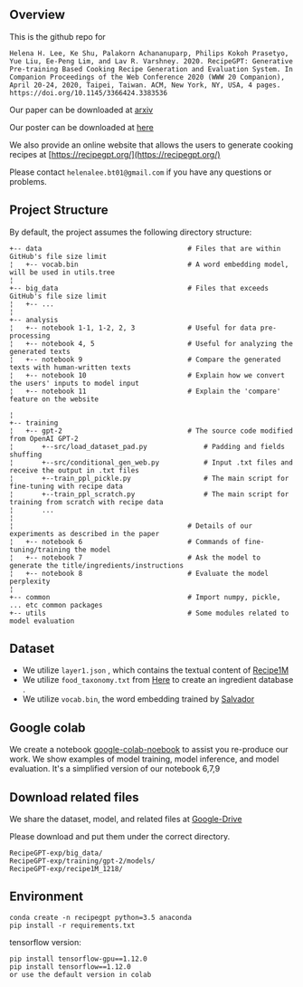## Overview
This is the github repo for 

```Helena H. Lee, Ke Shu, Palakorn Achananuparp, Philips Kokoh Prasetyo, Yue Liu, Ee-Peng Lim, and Lav R. Varshney. 2020. RecipeGPT: Generative Pre-training Based Cooking Recipe Generation and Evaluation System. In Companion Proceedings of the Web Conference 2020 (WWW 20 Companion), April 20-24, 2020, Taipei, Taiwan. ACM, New York, NY, USA, 4 pages. https://doi.org/10.1145/3366424.3383536 ```

Our paper can be downloaded at [arxiv](https://arxiv.org/pdf/1909.07881.pdf)

Our poster can be downloaded at [here](https://drive.google.com/file/d/1DD5BJRRQZ4qATP_w0TjOfXYKN4EYs2zY/view?usp=sharing)

We also provide an online website that allows the users to generate cooking recipes at [https://recipegpt.org/](https://recipegpt.org/)

Please contact ```helenalee.bt01@gmail.com``` if you have any questions or problems.


## Project Structure
By default, the project assumes the following directory structure:

 
    +-- data                                    # Files that are within GitHub's file size limit
    ¦   +-- vocab.bin                           # A word embedding model, will be used in utils.tree
    ¦
    +-- big_data                                # Files that exceeds GitHub's file size limit
    ¦   +-- ...                                 
    ¦ 
    +-- analysis                                
    ¦   +-- notebook 1-1, 1-2, 2, 3             # Useful for data pre-processing
    ¦   +-- notebook 4, 5                       # Useful for analyzing the generated texts
    ¦   +-- notebook 9                          # Compare the generated texts with human-written texts
    ¦   +-- notebook 10                         # Explain how we convert the users' inputs to model input
    ¦   +-- notebook 11                         # Explain the 'compare' feature on the website

    ¦ 
    +-- training                                
    ¦   +-- gpt-2                               # The source code modified from OpenAI GPT-2
    ¦       +--src/load_dataset_pad.py              # Padding and fields shuffing
    ¦       +--src/conditional_gen_web.py           # Input .txt files and receive the output in .txt files
    ¦       +--train_ppl_pickle.py                  # The main script for fine-tuning with recipe data
    ¦       +--train_ppl_scratch.py                 # The main script for training from scratch with recipe data
    ¦       ...
    ¦       
    ¦                                           # Details of our experiments as described in the paper
    ¦   +-- notebook 6                          # Commands of fine-tuning/training the model
    ¦   +-- notebook 7                          # Ask the model to generate the title/ingredients/instructions 
    ¦   +-- notebook 8                          # Evaluate the model perplexity
    ¦ 
    +-- common                                  # Import numpy, pickle, ... etc common packages
    +-- utils                                   # Some modules related to model evaluation

## Dataset
* We utilize  ```layer1.json``` , which contains the textual content of [Recipe1M](http://pic2recipe.csail.mit.edu/)
* We utilize ```food_taxonomy.txt``` from [Here](https://www.researchgate.net/publication/288838055_Simple_food_taxonomy_compiled_from_Wikipedia_pages) to create an ingredient database .
* We utilize ```vocab.bin```, the word embedding trained by [Salvador](http://pic2recipe.csail.mit.edu/im2recipe.pdf)

## Google colab
We create a notebook [google-colab-noebook](https://colab.research.google.com/drive/1_7KrN6UFsNId5uk23t8L4gMlCxUidkfj) to assist you re-produce our work.
We show examples of model training, model inference, and model evaluation. 
It's a simplified version of our notebook 6,7,9

## Download related files
We share the dataset, model, and related files at [Google-Drive](https://drive.google.com/drive/folders/1h82H1QEnBHCetSYT-yQr_usBEo7E6cIX?usp=sharing)

Please download and put them under the correct directory.
```
RecipeGPT-exp/big_data/
RecipeGPT-exp/training/gpt-2/models/
RecipeGPT-exp/recipe1M_1218/
```

## Environment
```
conda create -n recipegpt python=3.5 anaconda
pip install -r requirements.txt
```
tensorflow version:
```
pip install tensorflow-gpu==1.12.0
pip install tensorflow==1.12.0
or use the default version in colab
```
## 
